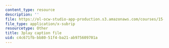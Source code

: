 ```yaml
---
content_type: resource
description: ''
file: https://ol-ocw-studio-app-production.s3.amazonaws.com/courses/15-031j-energy-decisions-markets-and-policies-spring-2012/c4c671fbbb8051f4ba21ab975609701a_FaLqAip6A0Q.vtt
file_type: application/x-subrip
resourcetype: Other
title: 3play caption file
uid: c4c671fb-bb80-51f4-ba21-ab975609701a
---
```

